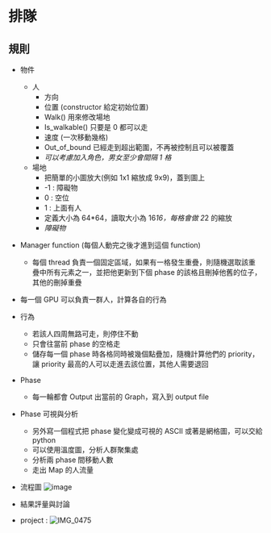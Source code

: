 # 排隊

## 規則

- 物件

  - 人
    - 方向
    - 位置 (constructor 給定初始位置)
    - Walk() 用來修改場地
    - Is_walkable() 只要是 0 都可以走
    - 速度 (一次移動幾格)
    - Out_of_bound 已經走到超出範圍，不再被控制且可以被覆蓋
    - _可以考慮加入角色，男女至少會間隔 1 格_
  - 場地
    - 把簡單的小圖放大(例如 1x1 縮放成 9x9)，蓋到圖上
    - -1 : 障礙物
    - 0 : 空位
    - 1 : 上面有人
    - 定義大小為 64\*64，讀取大小為 16*16，每格會做 2*2 的縮放
    - _障礙物_

- Manager function (每個人動完之後才進到這個 function)

  - 每個 thread 負責一個固定區域，如果有一格發生重疊，則隨機選取該重疊中所有元素之一，並把他更新到下個 phase 的該格且刪掉他舊的位子，其他的刪掉重疊

- 每一個 GPU 可以負責一群人，計算各自的行為
- 行為

  - 若該人四周無路可走，則停住不動
  - 只會往當前 phase 的空格走
  - 儲存每一個 phase 時各格同時被幾個點疊加，隨機計算他們的 priority，讓 priority 最高的人可以走進去該位置，其他人需要退回

- Phase

  - 每一輪都會 Output 出當前的 Graph，寫入到 output file

- Phase 可視與分析

  - 另外寫一個程式把 phase 變化變成可視的 ASCII 或著是網格圖，可以交給 python
  - 可以使用溫度圖，分析人群聚集處
  - 分析兩 phase 間移動人數
  - 走出 Map 的人流量

- 流程圖
  ![image](https://hackmd.io/_uploads/H1qZjuOva.png)

- 結果評量與討論

- project :
  ![IMG_0475](https://hackmd.io/_uploads/ryE7eMFDp.jpg)
